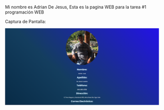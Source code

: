 Mi nombre es Adrian De Jesus, Esta es la pagina WEB para la tarea #1 programación WEB

Captura de Pantalla:

![Captura de Pantalla](Captura.png)